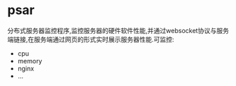 # psar
分布式服务器监控程序,监控服务器的硬件软件性能,并通过websocket协议与服务端链接,在服务端通过网页的形式实时展示服务器性能.可监控:  
* cpu
* memory
* nginx
* ...
